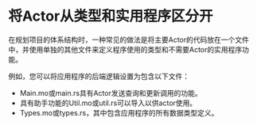 # 将Actor从类型和实用程序区分开

在规划项目的体系结构时，一种常见的做法是将主要Actor的代码放在一个文件中，并使用单独的其他文件来定义程序使用的类型和不需要Actor的实用程序功能。

例如，您可以将应用程序的后端逻辑设置为包含以下文件：

* Main.mo或main.rs具有Actor发送查询和更新调用的功能。
* 具有助手功能的Util.mo或util.rs可以导入以供actor使用。
* Types.mo或types.rs，其中包含应用程序的所有数据类型定义。


